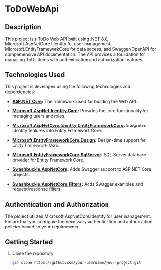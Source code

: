 # ToDoWebApi

## Description

This project is a ToDo Web API built using .NET 8.0, Microsoft.AspNetCore.Identity for user management, Microsoft.EntityFrameworkCore for data access, and Swagger/OpenAPI for comprehensive API documentation. The API provides a foundation for managing ToDo items with authentication and authorization features.


## Technologies Used

This project is developed using the following technologies and dependencies:

- **[ASP.NET Core](https://dotnet.microsoft.com/apps/aspnet):** The framework used for building the Web API.

- **[Microsoft.AspNet.Identity.Core](https://www.nuget.org/packages/Microsoft.AspNet.Identity.Core/2.2.4):** Provides the core functionality for managing users and roles.

- **[Microsoft.AspNetCore.Identity.EntityFrameworkCore](https://www.nuget.org/packages/Microsoft.AspNetCore.Identity.EntityFrameworkCore/8.0.0):** Integrates identity features into Entity Framework Core.

- **[Microsoft.EntityFrameworkCore.Design](https://www.nuget.org/packages/Microsoft.EntityFrameworkCore.Design/8.0.0):** Design-time support for Entity Framework Core.

- **[Microsoft.EntityFrameworkCore.SqlServer](https://www.nuget.org/packages/Microsoft.EntityFrameworkCore.SqlServer/8.0.0):** SQL Server database provider for Entity Framework Core.

- **[Swashbuckle.AspNetCore](https://www.nuget.org/packages/Swashbuckle.AspNetCore/6.4.0):** Adds Swagger support to ASP.NET Core projects.

- **[Swashbuckle.AspNetCore.Filters](https://www.nuget.org/packages/Swashbuckle.AspNetCore.Filters/7.0.12):** Adds Swagger examples and request/response filters.

## Authentication and Authorization

The project utilizes Microsoft.AspNetCore.Identity for user management. Ensure that you configure the necessary authentication and authorization policies based on your requirements

## Getting Started

1. Clone the repository:

   ```bash
   git clone https://github.com/your-username/your-project.git
